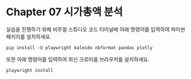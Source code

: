 # Chapter 07 시가총액 분석

실습을 진행하기 위해 비주얼 스튜디오 코드 터미널에 아래 명령어를 입력하여 파이썬 패키지를 설치하세요.

```shell
pip install -U playwright kaleido nbformat pandas plotly
```

또한 아래 명령어를 입력하여 최신 크로미움 브라우저를 설치하세요.

```shell
playwright install
```